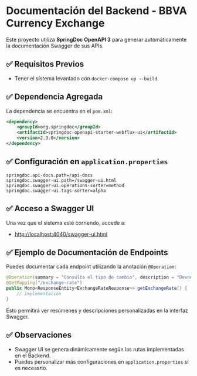# Documentación del Backend - BBVA Currency Exchange

Este proyecto utiliza **SpringDoc OpenAPI 3** para generar automáticamente la documentación Swagger de sus APIs.

## ✅ Requisitos Previos

- Tener el sistema levantado con `docker-compose up --build`.

## ✅ Dependencia Agregada

La dependencia se encuentra en el `pom.xml`:

```xml
<dependency>
    <groupId>org.springdoc</groupId>
    <artifactId>springdoc-openapi-starter-webflux-ui</artifactId>
    <version>2.3.0</version>
</dependency>
```

## ✅ Configuración en `application.properties`

```properties
springdoc.api-docs.path=/api-docs
springdoc.swagger-ui.path=/swagger-ui.html
springdoc.swagger-ui.operations-sorter=method
springdoc.swagger-ui.tags-sorter=alpha
```

## ✅ Acceso a Swagger UI

Una vez que el sistema esté corriendo, accede a:

- [http://localhost:4040/swagger-ui.html](http://localhost:4040/swagger-ui.html)

## ✅ Ejemplo de Documentación de Endpoints

Puedes documentar cada endpoint utilizando la anotación `@Operation`:

```java
@Operation(summary = "Consulta el tipo de cambio", description = "Devuelve la tasa de cambio entre dos monedas.")
@GetMapping("/exchange-rate")
public Mono<ResponseEntity<ExchangeRateResponse>> getExchangeRate() {
    // implementación
}
```

Esto permitirá ver resúmenes y descripciones personalizadas en la interfaz Swagger.

## ✅ Observaciones

- Swagger UI se genera dinámicamente según las rutas implementadas en el Backend.
- Puedes personalizar más configuraciones en `application.properties` si es necesario.